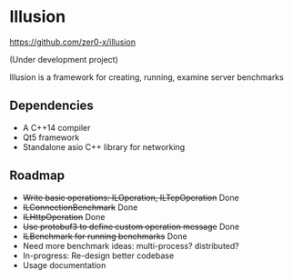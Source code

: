 # Illusion
https://github.com/zer0-x/illusion

(Under development project)

Illusion is a framework for creating, running, examine server benchmarks
## Dependencies
- A C++14 compiler
- Qt5 framework
- Standalone asio C++ library for networking

## Roadmap
- ~~Write basic operations: ILOperation, ILTcpOperation~~ Done
- ~~ILConnectionBenchmark~~ Done
- ~~ILHttpOperation~~ Done
- ~~Use protobuf3 to define custom operation message~~ Done
- ~~ILBenchmark for running benchmarks~~ Done
- Need more benchmark ideas: multi-process? distributed?
- In-progress: Re-design better codebase
- Usage documentation

